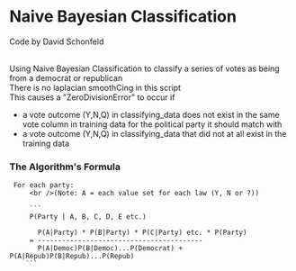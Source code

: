 # Naive Bayesian Classification
Code by David Schonfeld

<br />Using Naive Bayesian Classification to classify a series of votes as being from a democrat or republican
<br />There is no laplacian smoothCing in this script
<br />This causes a "ZeroDivisionError" to occur if
- a vote outcome (Y,N,Q) in classifying_data does not exist
       in the same vote column in training data for the political
       party it should match with
- a vote outcome (Y,N,Q) in classifying_data that did not
       at all exist in the training data

 ### The Algorithm's Formula
     For each party:
         <br />(Note: A = each value set for each law (Y, N or ?))
		 
         ```
		 P(Party | A, B, C, D, E etc.)

           P(A|Party) * P(B|Party) * P(C|Party) etc. * P(Party)
         = -----------------------------------------
           P(A|Democ)P(B|Democ)...P(Democrat) + P(A|Repub)P(B|Repub)...P(Repub)
		```